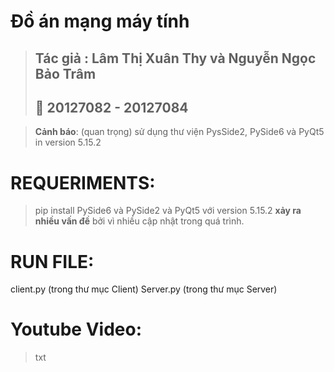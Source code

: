 # Đồ án mạng máy tính

> ## Tác giả : Lâm Thị Xuân Thy và Nguyễn Ngọc Bảo Trâm
> ## 🔗 20127082 - 20127084

> **Cảnh báo**:  (quan trọng) sử dụng thư viện PysSide2, PySide6 và PyQt5 in version 5.15.2

# REQUERIMENTS:
> pip install PySide6 và PySide2 và PyQt5 với version 5.15.2 **xảy ra nhiều vấn đề** bởi vì nhiều cập nhật trong quá trình.

# RUN FILE:
client.py (trong thư mục Client)
Server.py (trong thư mục Server)

# Youtube Video:
> txt
